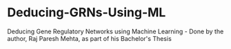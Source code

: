 # Deducing-GRNs-Using-ML
 Deducing Gene Regulatory Networks using Machine Learning - Done by the author, Raj Paresh Mehta, as part of his Bachelor's Thesis
